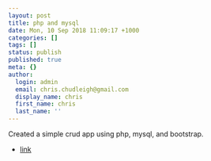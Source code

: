 ```yaml
---
layout: post
title: php and mysql
date: Mon, 10 Sep 2018 11:09:17 +1000
categories: []
tags: []
status: publish
published: true
meta: {}
author:
  login: admin
  email: chris.chudleigh@gmail.com
  display_name: chris
  first_name: chris
  last_name: ''
---
```

Created a simple crud app using php, mysql, and bootstrap.

* [link](Http://www.chrischudleigh.net/lab/php/list-movies.php)




